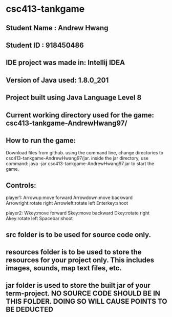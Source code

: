 # csc413-tankgame

## Student Name  : Andrew Hwang
## Student ID    : 918450486


## IDE project was made in: Intellij IDEA
## Version of Java used: 1.8.0_201
## Project built using Java Language Level 8

## Current working directory used for the game: csc413-tankgame-AndrewHwang97/

## How to run the game:
   Download files from github. using the command line, change directories to csc413-tankgame-AndrewHwang97/jar. inside the jar directory, use command: java -jar csc413-tankgame-AndrewHwang97.jar to start the game.

## Controls: 
   player1: Arrowup:move forward
            Arrowdown:move backward
            Arrowright:rotate right
            Arrowleft:rotate left
            Enterkey:shoot
            
   player2: Wkey:move forward
            Skey:move backward
            Dkey:rotate right
            Akey:rotate left
            Spacebar:shoot

## src folder is to be used for source code only.

## resources folder is to be used to store the resources for your project only. This includes images, sounds, map text files, etc.

## jar folder is used to store the built jar of your term-project. NO SOURCE CODE SHOULD BE IN THIS FOLDER. DOING SO WILL CAUSE POINTS TO BE DEDUCTED
